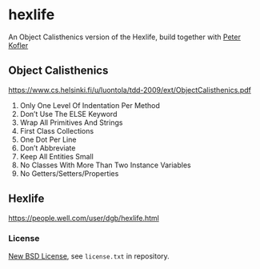 # hexlife
An Object Calisthenics version of the Hexlife, build together with [Peter Kofler](http://www.code-cop.org/)

## Object Calisthenics
https://www.cs.helsinki.fi/u/luontola/tdd-2009/ext/ObjectCalisthenics.pdf

1. Only One Level Of Indentation Per Method
1. Don’t Use The ELSE Keyword
1. Wrap All Primitives And Strings
1. First Class Collections
1. One Dot Per Line
1. Don’t Abbreviate
1. Keep All Entities Small
1. No Classes With More Than Two Instance Variables
1. No Getters/Setters/Properties

## Hexlife
https://people.well.com/user/dgb/hexlife.html

### License
[New BSD License](http://opensource.org/licenses/bsd-license.php), see `license.txt` in repository.
